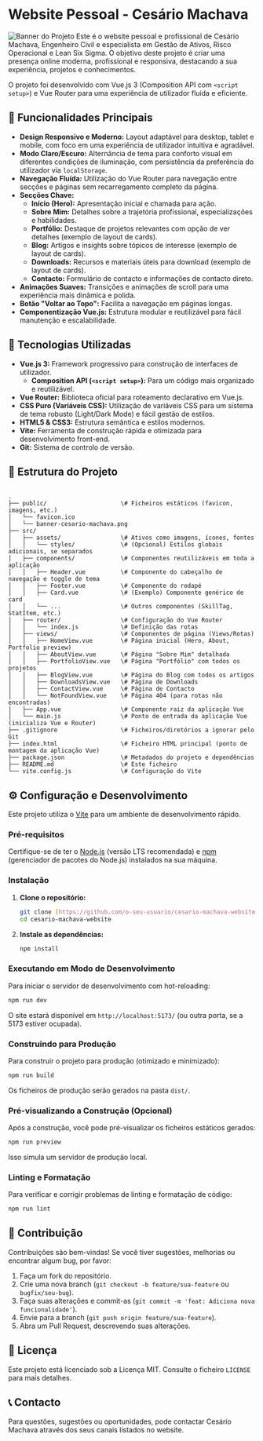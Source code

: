 # Website Pessoal - Cesário Machava

![Banner do Projeto](public/banner-cesario-machava.png) Este é o website pessoal e profissional de Cesário Machava, Engenheiro Civil e especialista em Gestão de Ativos, Risco Operacional e Lean Six Sigma. O objetivo deste projeto é criar uma presença online moderna, profissional e responsiva, destacando a sua experiência, projetos e conhecimentos.

O projeto foi desenvolvido com Vue.js 3 (Composition API com `<script setup>`) e Vue Router para uma experiência de utilizador fluída e eficiente.

## 🌟 Funcionalidades Principais

* **Design Responsivo e Moderno:** Layout adaptável para desktop, tablet e mobile, com foco em uma experiência de utilizador intuitiva e agradável.
* **Modo Claro/Escuro:** Alternância de tema para conforto visual em diferentes condições de iluminação, com persistência da preferência do utilizador via `localStorage`.
* **Navegação Fluída:** Utilização do Vue Router para navegação entre secções e páginas sem recarregamento completo da página.
* **Secções Chave:**
    * **Início (Hero):** Apresentação inicial e chamada para ação.
    * **Sobre Mim:** Detalhes sobre a trajetória profissional, especializações e habilidades.
    * **Portfólio:** Destaque de projetos relevantes com opção de ver detalhes (exemplo de layout de cards).
    * **Blog:** Artigos e insights sobre tópicos de interesse (exemplo de layout de cards).
    * **Downloads:** Recursos e materiais úteis para download (exemplo de layout de cards).
    * **Contacto:** Formulário de contacto e informações de contacto direto.
* **Animações Suaves:** Transições e animações de scroll para uma experiência mais dinâmica e polida.
* **Botão "Voltar ao Topo":** Facilita a navegação em páginas longas.
* **Componentização Vue.js:** Estrutura modular e reutilizável para fácil manutenção e escalabilidade.

## 🚀 Tecnologias Utilizadas

* **Vue.js 3:** Framework progressivo para construção de interfaces de utilizador.
    * **Composition API (`<script setup>`):** Para um código mais organizado e reutilizável.
* **Vue Router:** Biblioteca oficial para roteamento declarativo em Vue.js.
* **CSS Puro (Variáveis CSS):** Utilização de variáveis CSS para um sistema de tema robusto (Light/Dark Mode) e fácil gestão de estilos.
* **HTML5 & CSS3:** Estrutura semântica e estilos modernos.
* **Vite:** Ferramenta de construção rápida e otimizada para desenvolvimento front-end.
* **Git:** Sistema de controlo de versão.

## 📂 Estrutura do Projeto

```

.
├── public/                     \# Ficheiros estáticos (favicon, imagens, etc.)
│   └── favicon.ico
│   └── banner-cesario-machava.png
├── src/
│   ├── assets/                 \# Ativos como imagens, ícones, fontes
│   │   └── styles/             \# (Opcional) Estilos globais adicionais, se separados
│   ├── components/             \# Componentes reutilizáveis em toda a aplicação
│   │   ├── Header.vue          \# Componente do cabeçalho de navegação e toggle de tema
│   │   ├── Footer.vue          \# Componente do rodapé
│   │   ├── Card.vue            \# (Exemplo) Componente genérico de card
│   │   └── ...                 \# Outros componentes (SkillTag, StatItem, etc.)
│   ├── router/                 \# Configuração do Vue Router
│   │   └── index.js            \# Definição das rotas
│   ├── views/                  \# Componentes de página (Views/Rotas)
│   │   ├── HomeView.vue        \# Página inicial (Hero, About, Portfolio preview)
│   │   ├── AboutView.vue       \# Página "Sobre Mim" detalhada
│   │   ├── PortfolioView.vue   \# Página "Portfólio" com todos os projetos
│   │   ├── BlogView.vue        \# Página do Blog com todos os artigos
│   │   ├── DownloadsView.vue   \# Página de Downloads
│   │   ├── ContactView.vue     \# Página de Contacto
│   │   └── NotFoundView.vue    \# Página 404 (para rotas não encontradas)
│   ├── App.vue                 \# Componente raiz da aplicação Vue
│   └── main.js                 \# Ponto de entrada da aplicação Vue (inicializa Vue e Router)
├── .gitignore                  \# Ficheiros/diretórios a ignorar pelo Git
├── index.html                  \# Ficheiro HTML principal (ponto de montagem da aplicação Vue)
├── package.json                \# Metadados do projeto e dependências
├── README.md                   \# Este ficheiro
└── vite.config.js              \# Configuração do Vite

````

## ⚙️ Configuração e Desenvolvimento

Este projeto utiliza o [Vite](https://vitejs.dev/) para um ambiente de desenvolvimento rápido.

### Pré-requisitos

Certifique-se de ter o [Node.js](https://nodejs.org/) (versão LTS recomendada) e [npm](https://www.npmjs.com/) (gerenciador de pacotes do Node.js) instalados na sua máquina.

### Instalação

1.  **Clone o repositório:**

    ```bash
    git clone [https://github.com/o-seu-usuario/cesario-machava-website.git](https://github.com/o-seu-usuario/cesario-machava-website.git)
    cd cesario-machava-website
    ```

2.  **Instale as dependências:**

    ```bash
    npm install
    ```

### Executando em Modo de Desenvolvimento

Para iniciar o servidor de desenvolvimento com hot-reloading:

```bash
npm run dev
````

O site estará disponível em `http://localhost:5173/` (ou outra porta, se a 5173 estiver ocupada).

### Construindo para Produção

Para construir o projeto para produção (otimizado e minimizado):

```bash
npm run build
```

Os ficheiros de produção serão gerados na pasta `dist/`.

### Pré-visualizando a Construção (Opcional)

Após a construção, você pode pré-visualizar os ficheiros estáticos gerados:

```bash
npm run preview
```

Isso simula um servidor de produção local.

### Linting e Formatação

Para verificar e corrigir problemas de linting e formatação de código:

```bash
npm run lint
```

## 🤝 Contribuição

Contribuições são bem-vindas\! Se você tiver sugestões, melhorias ou encontrar algum bug, por favor:

1.  Faça um fork do repositório.
2.  Crie uma nova branch (`git checkout -b feature/sua-feature` ou `bugfix/seu-bug`).
3.  Faça suas alterações e commit-as (`git commit -m 'feat: Adiciona nova funcionalidade'`).
4.  Envie para a branch (`git push origin feature/sua-feature`).
5.  Abra um Pull Request, descrevendo suas alterações.

## 📄 Licença

Este projeto está licenciado sob a Licença MIT. Consulte o ficheiro `LICENSE` para mais detalhes.


## 📞 Contacto

Para questões, sugestões ou oportunidades, pode contactar Cesário Machava através dos seus canais listados no website.

